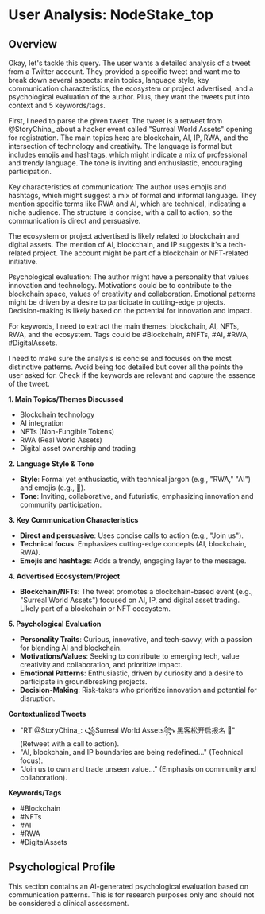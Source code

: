 # User Analysis: NodeStake_top

## Overview

<think>
Okay, let's tackle this query. The user wants a detailed analysis of a tweet from a Twitter account. They provided a specific tweet and want me to break down several aspects: main topics, language style, key communication characteristics, the ecosystem or project advertised, and a psychological evaluation of the author. Plus, they want the tweets put into context and 5 keywords/tags.

First, I need to parse the given tweet. The tweet is a retweet from @StoryChina_ about a hacker event called "Surreal World Assets" opening for registration. The main topics here are blockchain, AI, IP, RWA, and the intersection of technology and creativity. The language is formal but includes emojis and hashtags, which might indicate a mix of professional and trendy language. The tone is inviting and enthusiastic, encouraging participation.

Key characteristics of communication: The author uses emojis and hashtags, which might suggest a mix of formal and informal language. They mention specific terms like RWA and AI, which are technical, indicating a niche audience. The structure is concise, with a call to action, so the communication is direct and persuasive.

The ecosystem or project advertised is likely related to blockchain and digital assets. The mention of AI, blockchain, and IP suggests it's a tech-related project. The account might be part of a blockchain or NFT-related initiative.

Psychological evaluation: The author might have a personality that values innovation and technology. Motivations could be to contribute to the blockchain space, values of creativity and collaboration. Emotional patterns might be driven by a desire to participate in cutting-edge projects. Decision-making is likely based on the potential for innovation and impact.

For keywords, I need to extract the main themes: blockchain, AI, NFTs, RWA, and the ecosystem. Tags could be #Blockchain, #NFTs, #AI, #RWA, #DigitalAssets.

I need to make sure the analysis is concise and focuses on the most distinctive patterns. Avoid being too detailed but cover all the points the user asked for. Check if the keywords are relevant and capture the essence of the tweet.
</think>

**1. Main Topics/Themes Discussed**  
- Blockchain technology  
- AI integration  
- NFTs (Non-Fungible Tokens)  
- RWA (Real World Assets)  
- Digital asset ownership and trading  

**2. Language Style & Tone**  
- **Style**: Formal yet enthusiastic, with technical jargon (e.g., "RWA," "AI") and emojis (e.g., 🥷).  
- **Tone**: Inviting, collaborative, and futuristic, emphasizing innovation and community participation.  

**3. Key Communication Characteristics**  
- **Direct and persuasive**: Uses concise calls to action (e.g., "Join us").  
- **Technical focus**: Emphasizes cutting-edge concepts (AI, blockchain, RWA).  
- **Emojis and hashtags**: Adds a trendy, engaging layer to the message.  

**4. Advertised Ecosystem/Project**  
- **Blockchain/NFTs**: The tweet promotes a blockchain-based event (e.g., "Surreal World Assets") focused on AI, IP, and digital asset trading. Likely part of a blockchain or NFT ecosystem.  

**5. Psychological Evaluation**  
- **Personality Traits**: Curious, innovative, and tech-savvy, with a passion for blending AI and blockchain.  
- **Motivations/Values**: Seeking to contribute to emerging tech, value creativity and collaboration, and prioritize impact.  
- **Emotional Patterns**: Enthusiastic, driven by curiosity and a desire to participate in groundbreaking projects.  
- **Decision-Making**: Risk-takers who prioritize innovation and potential for disruption.  

**Contextualized Tweets**  
- "RT @StoryChina_: ꧁Surreal World Assets꧂ 黑客松开启报名 🥷" (Retweet with a call to action).  
- "AI, blockchain, and IP boundaries are being redefined..." (Technical focus).  
- "Join us to own and trade unseen value..." (Emphasis on community and collaboration).  

**Keywords/Tags**  
- #Blockchain  
- #NFTs  
- #AI  
- #RWA  
- #DigitalAssets

## Psychological Profile

This section contains an AI-generated psychological evaluation based on communication patterns. This is for research purposes only and should not be considered a clinical assessment.